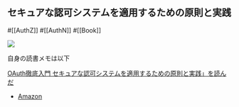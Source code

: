 ## セキュアな認可システムを適用するための原則と実践

#[[AuthZ]] #[[AuthN]] #[[Book]]

![](https://m.media-amazon.com/images/I/51CaA7dryjL._SX394_BO1,204,203,200_.jpg)

自身の読書メモは以下

[OAuth徹底入門 セキュアな認可システムを適用するための原則と実践」を読んだ](https://boykush.github.io/diaries/read-oauth2-in-action/)

- [Amazon](https://amzn.asia/d/1diCznE)